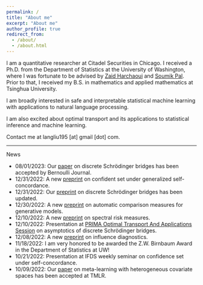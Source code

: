 ```yaml
---
permalink: /
title: "About me"
excerpt: "About me"
author_profile: true
redirect_from:
  - /about/
  - /about.html
---
```


I am a quantitative researcher at Citadel Securities in Chicago.
I received a Ph.D. from the Department of Statistics at the University of Washington, where I was fortunate to be advised by [Zaid Harchaoui](http://faculty.washington.edu/zaid/) and [Soumik Pal](https://sites.math.washington.edu/~soumik/).
Prior to that, I received my B.S. in mathematics and applied mathematics at Tsinghua University.  

I am broadly interested in safe and interpretable statistical machine learning with applications to natural language processing.
<!-- In particular, I have been working on developing automatic change detection algorithms to monitor learning machines. -->
I am also excited about optimal transport and its applications to statistical inference and machine learning.  
<!-- I have been working on safe statistical machine learning by developing automatic change detection method for machine learning algorithms to monitor their behavior. -->

Contact me at langliu195 [at] gmail [dot] com.  

---  
News
* 08/01/2023: Our [paper](https://arxiv.org/abs/2011.08963) on discrete Schrödinger bridges has been accepted by Bernoulli Journal.
* 12/31/2022: A new [preprint](https://arxiv.org/abs/2301.00260) on confident set under generalized self-concordance.
* 12/31/2022: Our [preprint](https://arxiv.org/abs/2011.08963) on discrete Schrödinger bridges has been updated.
* 12/30/2022: A new [preprint](https://arxiv.org/abs/2212.14578) on automatic comparison measures for generative models.
* 12/10/2022: A new [preprint](https://arxiv.org/abs/2212.05149) on spectral risk measures.
* 12/10/2022: Presentation at [PRIMA Optimal Transport And Applications Session](https://prima2022.primamath.org/sessions/optimal-transport-and-applications/) on asymptotics of discrete Schrödinger bridges.
* 12/08/2022: A new [preprint](http://arxiv.org/abs/2212.04014) on influence diagnostics.
* 11/18/2022: I am very honored to be awarded the Z.W. Birnbaum Award in the Department of Statistics at UW!
* 10/21/2022: Presentation at IFDS weekly seminar on confidence set under self-concordance.
* 10/09/2022: Our [paper](https://arxiv.org/abs/2202.01940) on meta-learning with heterogeneous covariate spaces has been accepted at TMLR.
